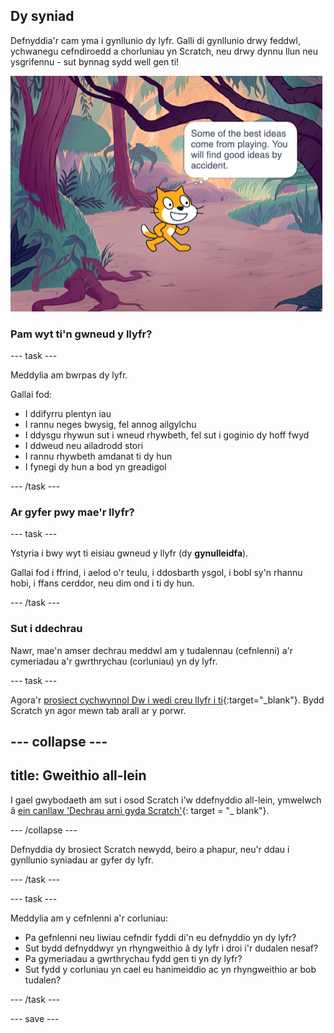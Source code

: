 ## Dy syniad

Defnyddia'r cam yma i gynllunio dy lyfr. Galli di gynllunio drwy feddwl, ychwanegu cefndiroedd a chorluniau yn Scratch, neu drwy dynnu llun neu ysgrifennu - sut bynnag sydd well gen ti!

![Y Llwyfan yn dangos corlun yn meddwl, "Mae rhai o'r syniadau gorau yn dod drwy chwarae. Mi wnei di ddod o hyd i syniadau da yn ddamweiniol."](images/best-ideas.png)

### Pam wyt ti'n gwneud y llyfr?

--- task ---

Meddylia am bwrpas dy lyfr.

Gallai fod:
- I ddifyrru plentyn iau
- I rannu neges bwysig, fel annog ailgylchu
- I ddysgu rhywun sut i wneud rhywbeth, fel sut i goginio dy hoff fwyd
- I ddweud neu ailadrodd stori
- I rannu rhywbeth amdanat ti dy hun
- I fynegi dy hun a bod yn greadigol

--- /task ---

### Ar gyfer pwy mae'r llyfr?

--- task ---

Ystyria i bwy wyt ti eisiau gwneud y llyfr (dy **gynulleidfa**).

Gallai fod i ffrind, i aelod o'r teulu, i ddosbarth ysgol, i bobl sy'n rhannu hobi, i ffans cerddor, neu dim ond i ti dy hun.

--- /task ---

### Sut i ddechrau

Nawr, mae'n amser dechrau meddwl am y tudalennau (cefnlenni) a'r cymeriadau a'r gwrthrychau (corluniau) yn dy lyfr.

--- task ---

Agora'r [prosiect cychwynnol Dw i wedi creu llyfr i ti](https://scratch.mit.edu/projects/582223042/editor){:target="_blank"}. Bydd Scratch yn agor mewn tab arall ar y porwr.

--- collapse ---
---
title: Gweithio all-lein
---

I gael gwybodaeth am sut i osod Scratch i'w ddefnyddio all-lein, ymwelwch â [ein canllaw 'Dechrau arni gyda Scratch'](https://projects.raspberrypi.org/en/projects/getting-started-scratch){: target = "_ blank"}.

--- /collapse ---

Defnyddia dy brosiect Scratch newydd, beiro a phapur, neu'r ddau i gynllunio syniadau ar gyfer dy lyfr.

--- /task ---

--- task ---

Meddylia am y cefnlenni a'r corluniau:
- Pa gefnlenni neu liwiau cefndir fyddi di'n eu defnyddio yn dy lyfr?
- Sut bydd defnyddwyr yn rhyngweithio â dy lyfr i droi i'r dudalen nesaf?
- Pa gymeriadau a gwrthrychau fydd gen ti yn dy lyfr?
- Sut fydd y corluniau yn cael eu hanimeiddio ac yn rhyngweithio ar bob tudalen?

--- /task ---

--- save ---
